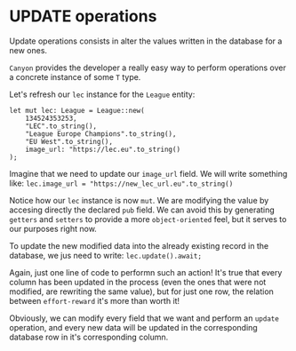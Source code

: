 # UPDATE operations

Update operations consists in alter the values written in the database for a new ones.

`Canyon` provides the developer a really easy way to perform operations over a concrete
instance of some `T` type.

Let's refresh our `lec` instance for the `League` entity:
```
let mut lec: League = League::new(
    134524353253, 
    "LEC".to_string(),
    "League Europe Champions".to_string(),
    "EU West".to_string(),
    image_url: "https://lec.eu".to_string()
);
```

Imagine that we need to update our `image_url` field. We will write something like:
`lec.image_url = "https://new_lec_url.eu".to_string()`

Notice how our `lec` instance is now `mut`. We are modifying the value by accesing
directly the declared `pub` field. We can avoid this by generating `getters` and
`setters` to provide a more `object-oriented` feel, but it serves to our purposes
right now.

To update the new modified data into the already existing record in the database,
we jus need to write:
`lec.update().await;`

Again, just one line of code to performn such an action! It's true that every
column has been updated in the process (even the ones that were not modified, are rewriting
the same value), but for just one row, the relation between `effort-reward` 
it's more than worth it!

Obviously, we can modify every field that we want and perform an `update` operation,
and every new data will be updated in the corresponding database row in it's
corresponding column.
